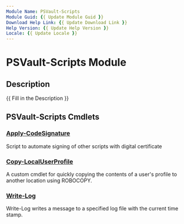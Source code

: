 ```yaml
---
Module Name: PSVault-Scripts
Module Guid: {{ Update Module Guid }}
Download Help Link: {{ Update Download Link }}
Help Version: {{ Update Help Version }}
Locale: {{ Update Locale }}
---
```


# PSVault-Scripts Module
## Description
{{ Fill in the Description }}

## PSVault-Scripts Cmdlets
### [Apply-CodeSignature](Apply-CodeSignature.md)
Script to automate signing of other scripts with digital certificate

### [Copy-LocalUserProfile](Copy-LocalUserProfile.md)
A custom cmdlet for quickly copying the contents of a user's profile to another location using ROBOCOPY.

### [Write-Log](Write-Log.md)
Write-Log writes a message to a specified log file with the current time stamp.

